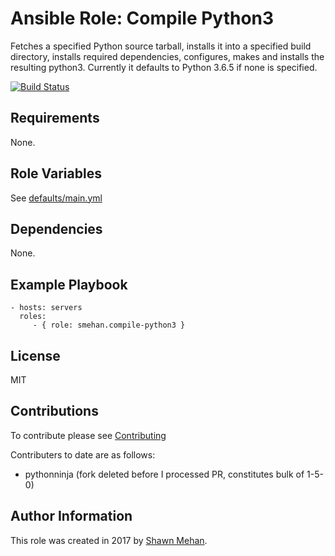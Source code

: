 # Ansible Role: Compile Python3

Fetches a specified Python source tarball, installs it into a specified build directory,
installs required dependencies, configures, makes and installs the resulting python3.
Currently it defaults to Python 3.6.5 if none is specified.

[![Build Status](https://travis-ci.org/smehan/ansible-role-compile-python3.svg?branch=master)](https://travis-ci.org/smehan/ansible-role-compile-python3)

## Requirements

None.

## Role Variables

See [defaults/main.yml](defaults/main.yml)

## Dependencies

None.

## Example Playbook

    - hosts: servers
      roles:
         - { role: smehan.compile-python3 }

## License

MIT

## Contributions

To contribute please see [Contributing](CONTRIBUTING.md)

Contributers to date are as follows:

- pythonninja (fork deleted before I processed PR, constitutes bulk of 1-5-0)

## Author Information

This role was created in 2017 by [Shawn Mehan](https://www.shawnmehan.com).

